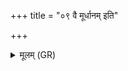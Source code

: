 +++
title = "०९ वै मूर्धानम् इति"

+++
<details><summary>मूलम् (GR)</summary>

(…) वै मूर्धानम् इति (…) । +++(see 4a)+++  
मूर्ध्नीम् एव (…) ॥ +++(see 4bcd)+++
</details>